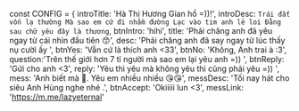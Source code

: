 const CONFIG = {
    introTitle: 'Hà Thị Hương Gian hồ =))!',
    introDesc: `Trái đất vốn lạ thường
    Mà sao em cứ đi nhầm đường
    Lạc vào tim anh lẻ loi
    Đằng sau chữ yêu đây là thương`,
    btnIntro: 'hihi',
    title: 'Phải chăng anh đã yêu ngay từ cái nhìn đầu tiên 😙',
    desc: 'Phải chăng anh đã say ngay từ lúc thấy nụ cười ấy ',
    btnYes: 'Vẫn cứ là thích anh <33',
    btnNo: 'Không, Anh trai à :3',
    question:'Trên thế giới hơn 7 tỉ người mà sao em lại yêu anh =)) ',
    btnReply: 'Gửi cho anh <3',
    reply: 'Yêu thì yêu mà không yêu thì cũng phải yêu =)) ',
    mess: 'Anh biết mà 🥰. Yêu em nhiều nhiều 😘😘',
    messDesc: 'Tối nay hát cho siêu Anh Hùng nghe nhé .',
    btnAccept: 'Okiiiii lun <3',
    messLink: 'https://m.me/lazyeternal' 
